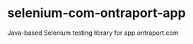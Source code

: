 selenium-com-ontraport-app
==========================

Java-based Selenium testing library for app.ontraport.com
